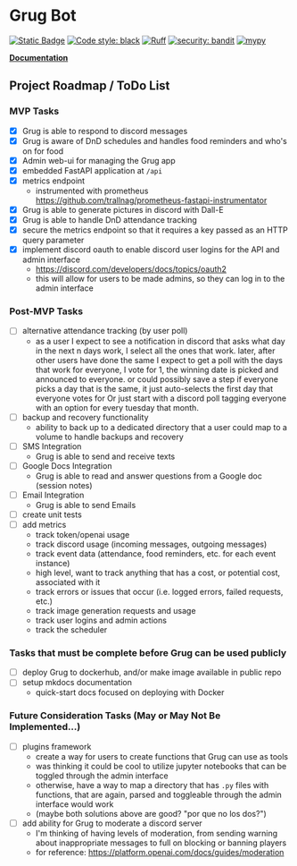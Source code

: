 # Grug Bot

[![Static Badge](https://img.shields.io/badge/Github-Public%20Repo-blue?logo=github&link=https%3A%2F%2Fgithub.com%2FFoehammer82%2FGrug)](https://github.com/Foehammer82/Grug)
[![Code style: black](https://img.shields.io/badge/code%20style-black-000000.svg)](https://github.com/psf/black)
[![Ruff](https://img.shields.io/endpoint?url=https://raw.githubusercontent.com/astral-sh/ruff/main/assets/badge/v2.json)](https://github.com/astral-sh/ruff)
[![security: bandit](https://img.shields.io/badge/security-bandit-yellow.svg)](https://github.com/PyCQA/bandit)
[![mypy](https://img.shields.io/badge/mypy-checked-blue)](https://github.com/python/mypy)

[**Documentation**](https://foehammer82.github.io/Grug)

## Project Roadmap / ToDo List

### MVP Tasks

- [x] Grug is able to respond to discord messages
- [x] Grug is aware of DnD schedules and handles food reminders and who's on for food
- [x] Admin web-ui for managing the Grug app
- [x] embedded FastAPI application at `/api`
- [x] metrics endpoint
    - instrumented with prometheus https://github.com/trallnag/prometheus-fastapi-instrumentator
- [x] Grug is able to generate pictures in discord with Dall-E
- [x] Grug is able to handle DnD attendance tracking
- [x] secure the metrics endpoint so that it requires a key passed as an HTTP query parameter
- [x] implement discord oauth to enable discord user logins for the API and admin interface
    - https://discord.com/developers/docs/topics/oauth2
    - this will allow for users to be made admins, so they can log in to the admin interface

### Post-MVP Tasks

- [ ] alternative attendance tracking (by user poll)
    - as a user I expect to see a notification in discord that asks what day in the next n days work, I select all the
      ones that work. later, after other users have done the same I expect to get a poll with the days that work for
      everyone, I vote for 1, the winning date is picked and announced to everyone. or could possibly save a step if
      everyone picks a day that is the same, it just auto-selects the first day that everyone votes for Or just start
      with a discord poll tagging everyone with an option for every tuesday that month.
- [ ] backup and recovery functionality
    - ability to back up to a dedicated directory that a user could map to a volume to handle backups and recovery
- [ ] SMS Integration
    - Grug is able to send and receive texts
- [ ] Google Docs Integration
    - Grug is able to read and answer questions from a Google doc (session notes)
- [ ] Email Integration
    - Grug is able to send Emails
- [ ] create unit tests
- [ ] add metrics
    - track token/openai usage
    - track discord usage (incoming messages, outgoing messages)
    - track event data (attendance, food reminders, etc. for each event instance)
    - high level, want to track anything that has a cost, or potential cost, associated with it
    - track errors or issues that occur (i.e. logged errors, failed requests, etc.)
    - track image generation requests and usage
    - track user logins and admin actions
    - track the scheduler

### Tasks that must be complete before Grug can be used publicly

- [ ] deploy Grug to dockerhub, and/or make image available in public repo
- [ ] setup mkdocs documentation
    - quick-start docs focused on deploying with Docker

### Future Consideration Tasks (May or May Not Be Implemented...)

- [ ] plugins framework
    - create a way for users to create functions that Grug can use as tools
    - was thinking it could be cool to utilize jupyter notebooks that can be toggled through the admin interface
    - otherwise, have a way to map a directory that has `.py` files with functions, that are again, parsed and
      toggleable through the admin interface would work
    - (maybe both solutions above are good? "por que no los dos?")
- [ ] add ability for Grug to moderate a discord server
    - I'm thinking of having levels of moderation, from sending warning about inappropriate messages to full on
      blocking or banning players
    - for reference: https://platform.openai.com/docs/guides/moderation
